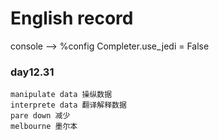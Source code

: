 # English record
console —> %config Completer.use_jedi = False
### day12.31
    manipulate data 操纵数据
    interprete data 翻译解释数据
    pare down 减少
    melbourne 墨尔本
